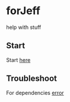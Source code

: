 # forJeff
help with stuff

## Start
Start [here](wineHQ.md)

## Troubleshoot
For dependencies [error](dependenciesForJeff.md)